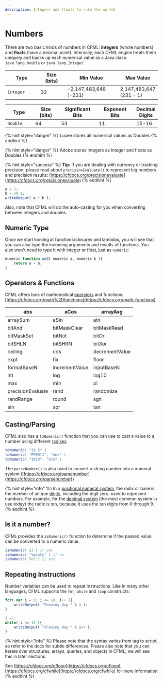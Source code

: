 ```yaml
---
description: Integers and floats to rule the world!
---
```


# Numbers

There are two basic kinds of numbers in CFML: **integers** (whole numbers) and **floats** (have a decimal point). Internally, each CFML engine treats them uniquely and backs up each numerical value as a Java class: `java.lang.Double` or `java.lang.Integer`.

<table><thead><tr><th width="149">Type</th><th width="119">Size (bits)</th><th width="207">Min Value</th><th>Max Value</th></tr></thead><tbody><tr><td><code>Integer</code></td><td>32</td><td>-2,147,483,648 (-231)</td><td>2,147,483,647 (231 - 1)</td></tr></tbody></table>

<table><thead><tr><th width="120">Type</th><th width="114">Size (bits)</th><th width="147">Significant Bits</th><th width="164">Exponent Bits</th><th>Decimal Digits</th></tr></thead><tbody><tr><td><code>Double</code></td><td>64</td><td>53</td><td>11</td><td>15-16</td></tr></tbody></table>

{% hint style="danger" %}
Lucee stores all numerical values as Doubles
{% endhint %}

{% hint style="danger" %}
Adobe stores integers as Integer and floats as Doubles
{% endhint %}

{% hint style="success" %}
**Tip:** If you are dealing with currency or tracking precision, please read about `precisionEvaluate()` to represent big numbers and precision results: [https://cfdocs.org/precisionevaluate](https://cfdocs.org/precisionevaluate)
{% endhint %}

```javascript
a = 1;
b = 50.1;
writeOutput( a * b );
```

Also, note that CFML will do the auto-casting for you when converting between integers and doubles.

## Numeric Type

Once we start looking at functions/closures and lambdas, you will see that you can also type the incoming arguments and results of functions.  You also won't need to type it with integer or float, just as `numeric:`

```javascript
numeric function add( numeric a, numeric b ){
    return a + b;
}
```

## Operators & Functions

CFML offers tons of mathematical [operators](operators.md#arithmetic-operators) and functions: [https://cfdocs.org/math%2Dfunctions](https://cfdocs.org/math-functions)

| abs               | aCos           | arrayAvg       |
| ----------------- | -------------- | -------------- |
| arraySum          | aSin           | atn            |
| bitAnd            | bitMaskClear   | bitMaskRead    |
| bitMaskSet        | bitNot         | bitOr          |
| bitSHLN           | bitSHRN        | bitXor         |
| ceiling           | cos            | decrementValue |
| expt              | fix            | floor          |
| formatBaseN       | incrementValue | inputBaseN     |
| int               | log            | log10          |
| max               | min            | pi             |
| precisionEvaluate | rand           | randomize      |
| randRange         | round          | sgn            |
| sin               | sqr            | tan            |

## Casting/Parsing

CFML also has a `toNumeric()` function that you can use to cast a value to a number using different [radixes](https://en.wikipedia.org/wiki/Radix).&#x20;

```java
toNumeric( "29.5" )
toNumeric( "FF0011", "hex" )
toNumeric( "1010", "bin" )
```

The `parseNumber()` is also used to convert a string number into a numeral system ([https://cfdocs.org/parsenumber](https://cfdocs.org/parsenumber))

{% hint style="info" %}
In a [positional numeral system](https://en.wikipedia.org/wiki/Positional\_numeral\_system), the radix or base is the number of unique [digits](https://en.wikipedia.org/wiki/Numerical\_digit), including the digit zero, used to represent numbers. For example, for the [decimal system](https://en.wikipedia.org/wiki/Decimal) (the most common system in use today) the radix is ten, because it uses the ten digits from 0 through 9.
{% endhint %}

## Is it a number?

CFML provides the `isNumeric()` function to determine if the passed value can be converted to a numeric value. &#x20;

```java
isNumeric( 23 ) // yes
isNumeric( "twenty" ) // no
isNumeric( 5e2 ) // yes
```

## Repeating Instructions

Number variables can be used to repeat instructions. Like in many other languages, CFML supports the `for`, `while` and `loop` constructs:

```javascript
for( var i = 0; i <= 10; i++ ){
    writeOutput( "Showing day " & i );
}

i =1;
while( i <= 10 ){
    writeOutput( "Showing day " & i++ );
}
```

{% hint style="info" %}
Please note that the syntax varies from tag to script, so refer to the docs for subtle differences. Please also note that you can iterate over structures, arrays, queries, and objects in CFML; we will see this in later sections.

See [https://cfdocs.org/cfloop](https://cfdocs.org/cfloop), [https://cfdocs.org/cfwhile](https://cfdocs.org/cfwhile) for more information
{% endhint %}
